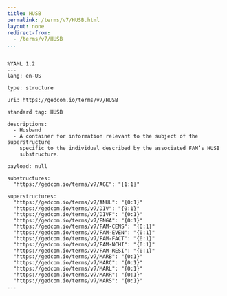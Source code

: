 ```yaml
---
title: HUSB
permalink: /terms/v7/HUSB.html
layout: none
redirect-from:
  - /terms/v7/HUSB
...
```


```

%YAML 1.2
---
lang: en-US

type: structure

uri: https://gedcom.io/terms/v7/HUSB

standard tag: HUSB

descriptions:
  - Husband
  - A container for information relevant to the subject of the superstructure
    specific to the individual described by the associated FAM’s HUSB
    substructure.

payload: null

substructures:
  "https://gedcom.io/terms/v7/AGE": "{1:1}"

superstructures:
  "https://gedcom.io/terms/v7/ANUL": "{0:1}"
  "https://gedcom.io/terms/v7/DIV": "{0:1}"
  "https://gedcom.io/terms/v7/DIVF": "{0:1}"
  "https://gedcom.io/terms/v7/ENGA": "{0:1}"
  "https://gedcom.io/terms/v7/FAM-CENS": "{0:1}"
  "https://gedcom.io/terms/v7/FAM-EVEN": "{0:1}"
  "https://gedcom.io/terms/v7/FAM-FACT": "{0:1}"
  "https://gedcom.io/terms/v7/FAM-NCHI": "{0:1}"
  "https://gedcom.io/terms/v7/FAM-RESI": "{0:1}"
  "https://gedcom.io/terms/v7/MARB": "{0:1}"
  "https://gedcom.io/terms/v7/MARC": "{0:1}"
  "https://gedcom.io/terms/v7/MARL": "{0:1}"
  "https://gedcom.io/terms/v7/MARR": "{0:1}"
  "https://gedcom.io/terms/v7/MARS": "{0:1}"
...

```
